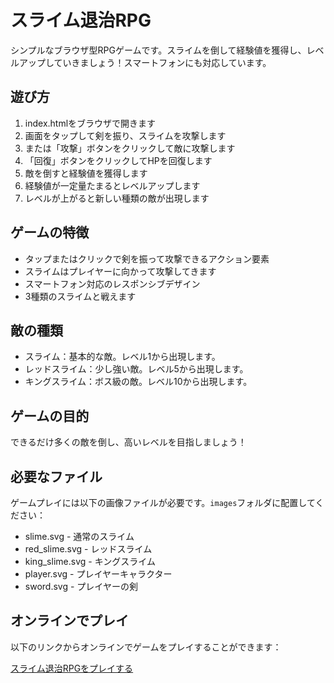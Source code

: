 # スライム退治RPG

シンプルなブラウザ型RPGゲームです。スライムを倒して経験値を獲得し、レベルアップしていきましょう！スマートフォンにも対応しています。

## 遊び方

1. index.htmlをブラウザで開きます
2. 画面をタップして剣を振り、スライムを攻撃します
3. または「攻撃」ボタンをクリックして敵に攻撃します
4. 「回復」ボタンをクリックしてHPを回復します
5. 敵を倒すと経験値を獲得します
6. 経験値が一定量たまるとレベルアップします
7. レベルが上がると新しい種類の敵が出現します

## ゲームの特徴

- タップまたはクリックで剣を振って攻撃できるアクション要素
- スライムはプレイヤーに向かって攻撃してきます
- スマートフォン対応のレスポンシブデザイン
- 3種類のスライムと戦えます

## 敵の種類

- スライム：基本的な敵。レベル1から出現します。
- レッドスライム：少し強い敵。レベル5から出現します。
- キングスライム：ボス級の敵。レベル10から出現します。

## ゲームの目的

できるだけ多くの敵を倒し、高いレベルを目指しましょう！

## 必要なファイル

ゲームプレイには以下の画像ファイルが必要です。`images`フォルダに配置してください：

- slime.svg - 通常のスライム
- red_slime.svg - レッドスライム
- king_slime.svg - キングスライム
- player.svg - プレイヤーキャラクター
- sword.svg - プレイヤーの剣

## オンラインでプレイ

以下のリンクからオンラインでゲームをプレイすることができます：

[スライム退治RPGをプレイする](https://haruant.github.io/slime-rpg-game/) 